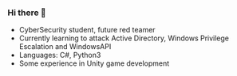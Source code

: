 ### Hi there 👋
- CyberSecurity student, future red teamer
- Currently learning to attack Active Directory, Windows Privilege Escalation and WindowsAPI
- Languages: C#, Python3
- Some experience in Unity game development
